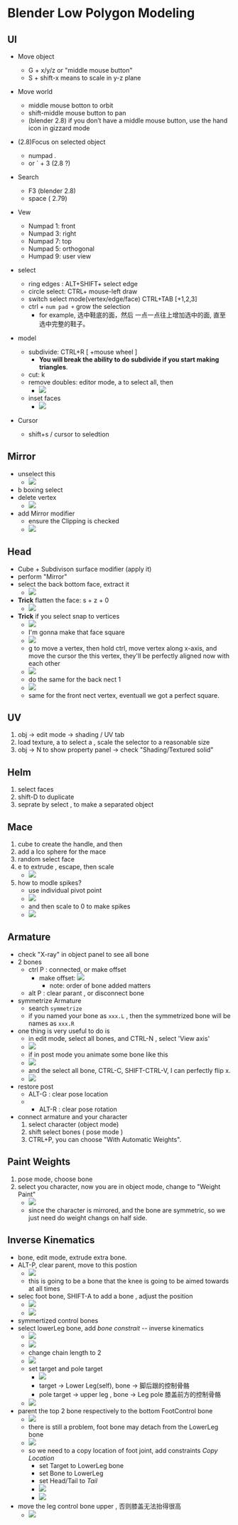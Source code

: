 
# Blender Low Polygon Modeling 

## UI

- Move object
    - G + x/y/z or "middle mouse button"
    - S + shift-x means to scale in y-z plane
- Move world
    - middle mouse botton to orbit
    - shift-middle mouse button to pan
    - (blender 2.8) if you don’t have a middle mouse button, use the hand icon in gizzard mode
- (2.8)Focus on selected object 
    - numpad .
    - or  \` + 3  (2.8 ?)
- Search
    - F3 (blender 2.8)
    - space ( 2.79)
- Vew
    - Numpad 1: front
    - Numpad 3: right
    - Numpad 7: top
    - Numpad 5: orthogonal
    - Humpad 9: user view
- select
    - ring edges :  ALT+SHIFT+ select edge
    - circle select: CTRL+ mouse-left draw
    - switch select mode(vertex/edge/face) CTRL+TAB [+1,2,3]
    - ctrl + `num pad +`  grow the selection
        - for example,  选中鞋底的面，然后 一点一点往上增加选中的面, 直至选中完整的鞋子。
- model
    - subdivide: CTRL+R  [ +mouse wheel ]
        - **You will break the ability to do subdivide if you start making triangles**.
    - cut: k 
    - remove doubles:  editor mode, a to select all, then
        - ![](../imgs/blender_model_1.png)
    - inset faces
        - ![](../imgs/blender_model_2.png)

- Cursor
    - shift+s / cursor to seledtion





## Mirror

- unselect this 
    - ![](../imgs/blender_mirror.png)
- b  boxing select 
- delete vertex 
    - ![](../imgs/blender_mirror_2.png)
- add Mirror modifier
    - ensure the Clipping is checked
    - ![](../imgs/blender_mirror_3.png)


## Head 

- Cube + Subdivison surface modifier  (apply it)
- perform "Mirror"
- select the back bottom face, extract it
    - ![](../imgs/blender_head_1.png)
- **Trick** flatten the face: s + z + 0
    - ![](../imgs/blender_head_2.png)
- **Trick** if you select snap to vertices
    - ![](../imgs/blender_head_3.png)
    - I'm gonna make that face square
    - ![](../imgs/blender_head_4.png)
    - g to move a vertex, then hold ctrl,  move vertex along x-axis, and move the cursor the this vertex,  they'll be perfectly aligned now with each other
    - ![](../imgs/blender_head_5.png)
    - do the same for the back nect 1
    - ![](../imgs/blender_head_6.png)
    - same for the front nect vertex, eventuall we got a perfect square.


## UV

1. obj -> edit mode -> shading / UV tab
2. load texture, a to select a , scale the selector to a reasonable size
3. obj -> N to show property panel -> check "Shading/Textured solid"

## Helm 

1. select faces
2. shift-D to duplicate
3. seprate by select ,  to make a separated object

## Mace

1. cube to create the handle, and then
1. add a Ico sphere for the mace
2. random select face
3. e to extrude , escape,  then scale 
    - ![](../imgs/blender_mice_1.png)
4. how to modle spikes?
    - use individual pivot point 
    - ![](../imgs/blender_mice_3.png)
    - and then scale to 0 to make spikes
    - ![](../imgs/blender_mice_4.png)


## Armature

- check "X-ray" in object panel to see all bone
- 2 bones
    - ctrl P :  connected,  or make offset
        - make offset: ![](../imgs/blender_bone_1.png)
            - note: order of bone added matters
    - alt P : clear parant , or disconnect bone
- symmetrize Armature
    - search `symmetrize`
    - if you named your bone as `xxx.L` , then the symmetrized bone will be names as `xxx.R`
- one thing is very useful to do is 
    - in edit mode, select all bones, and CTRL-N , select 'View axis'
    - ![](../imgs/blender_bone_2.png)
    - if in post mode you animate some bone like this
    - ![](../imgs/blender_bone_3.png)
    - and the select all bone, CTRL-C,  SHIFT-CTRL-V, I can perfectly flip x.
    - ![](../imgs/blender_bone_4.png)
- restore post
    - ALT-G : clear pose location
    - + ALT-R : clear pose rotation
- connect armature and your character
    1. select character (object mode)
    2. shift select bones ( pose mode )
    3. CTRL+P, you can choose "With Automatic Weights".


## Paint Weights

1. pose mode, choose bone
2. select you character, now you are in object mode, change to "Weight Paint"
    - ![](../imgs/blender_bone_5.png)
    - since the character is mirrored, and the bone are symmetric, so we just need do weight changs on half side.


## Inverse Kinematics

- bone, edit mode, extrude extra bone.
- ALT-P, clear parent, move to this postion
    - ![](../imgs/blender_ik_1.png)
    - this is going to be a bone that the knee is going to be aimed towards at all times
- selec foot bone, SHIFT-A to add a bone , adjust the position
    - ![](../imgs/blender_ik_2.png)
    - ![](../imgs/blender_ik_3.png)
- symmertized control bones
- select lowerLeg bone, add *bone constrait* -- inverse kinematics
    - ![](../imgs/blender_ik_4.png)
    - ![](../imgs/blender_ik_5.png)
    - change chain length to 2
    - ![](../imgs/blender_ik_6.png)
    - set target and pole target
        - ![](../imgs/blender_ik_8.png)
        - target -> Lower Leg(self), bone -> 脚后跟的控制骨骼
        - pole target -> upper leg , bone -> Leg pole 膝盖前方的控制骨骼
    - ![](../imgs/blender_ik_7.png)
- parent the top 2 bone respectively to the bottom FootControl bone
    - ![](../imgs/blender_ik_9.png)
    - there is still a problem, foot bone may detach from the LowerLeg bone
    - ![](../imgs/blender_ik_10.png)
    - so we need to a copy location of foot joint, add constraints *Copy Location*
        - set Target to LowerLeg bone
        - set Bone to LowerLeg
        - set Head/Tail to *Tail*
        - ![](../imgs/blender_ik_11.png)
        - ![](../imgs/blender_ik_12.png)
- move the leg control bone upper , 否则膝盖无法抬得很高
    - ![](../imgs/blender_ik_13.png)


